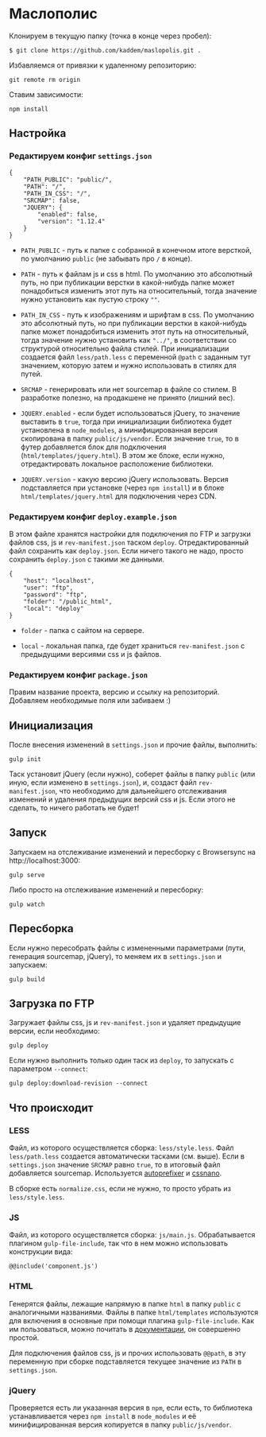 # Маслополис

Клонируем в текущую папку (точка в конце через пробел):
```
$ git clone https://github.com/kaddem/maslopolis.git .
```

Избавляемся от привязки к удаленному репозиторию:
```
git remote rm origin
```

Ставим зависимости:
```
npm install
```

## Настройка

### Редактируем конфиг `settings.json`

```
{
	"PATH_PUBLIC": "public/",
	"PATH": "/",
	"PATH_IN_CSS": "/",
	"SRCMAP": false,
	"JQUERY": {
		"enabled": false,
		"version": "1.12.4"
	}
}
```

- `PATH_PUBLIC` - путь к папке с собранной в конечном итоге версткой, по умолчанию `public` (не забывать про `/` в конце).

- `PATH` - путь к файлам js и css в html. По умолчанию это абсолютный путь, но при публикации верстки в какой-нибудь папке может понадобиться изменить этот путь на относительный, тогда значение нужно установить как пустую строку `""`.

- `PATH_IN_CSS` - путь к изображениям и шрифтам в css. По умолчанию это абсолютный путь, но при публикации верстки в какой-нибудь папке может понадобиться изменить этот путь на относительный, тогда значение нужно установить как `"../"`, в соответствии со структурой относительно файла стилей. При инициализации создается файл `less/path.less` с переменной `@path` с заданным тут значением, которую затем и нужно использовать в стилях для путей.

- `SRCMAP` - генерировать или нет sourcemap в файле со стилем. В разработке полезно, на продакшене не принято (лишний вес).

- `JQUERY.enabled` - если будет использоваться jQuery, то значение выставить в `true`, тогда при инициализации библиотека будет установлена в `node_modules`, а минифицированная версия скопирована в папку `public/js/vendor`. Если значение `true`, то в футер добавляется блок для подключения (`html/templates/jquery.html`). В этом же блоке, если нужно, отредактировать локальное расположение библиотеки.

- `JQUERY.version` - какую версию jQuery использовать. Версия подставляется при установке (через `npm install`) и в блоке `html/templates/jquery.html` для подключения через CDN.

### Редактируем конфиг `deploy.example.json`

В этом файле хранятся настройки для подключения по FTP и загрузки файлов css, js и `rev-manifest.json` таском `deploy`. Отредактированный файл сохранить как `deploy.json`. Если ничего такого не надо, просто сохранить `deploy.json` с такими же данными.

```
{
	"host": "localhost",
	"user": "ftp",
	"password": "ftp",
	"folder": "/public_html",
	"local": "deploy"
}
```

- `folder` - папка с сайтом на сервере.

- `local` - локальная папка, где будет храниться `rev-manifest.json` с предыдущими версиями css и js файлов.

### Редактируем конфиг `package.json`

Правим название проекта, версию и ссылку на репозиторий. Добавляем необходимые поля или забиваем :)

## Инициализация

После внесения изменений в `settings.json` и прочие файлы, выполнить:
```
gulp init
```

Таск установит jQuery (если нужно), соберет файлы в папку `public` (или иную, если изменено в `settings.json`), и, создаст файл `rev-manifest.json`, что необходимо для дальнейшего отслеживания изменений и удаления предыдущих версий css и js. Если этого не сделать, то ничего работать не будет!

## Запуск

Запускаем на отслеживание изменений и пересборку с Browsersync на http://localhost:3000:
```
gulp serve
```

Либо просто на отслеживание изменений и пересборку:
```
gulp watch
```

## Пересборка

Если нужно пересобрать файлы с измененными параметрами (пути, генерация sourcemap, jQuery), то меняем их в `settings.json` и запускаем:
```
gulp build
```

## Загрузка по FTP

Загружает файлы css, js и `rev-manifest.json` и удаляет предыдущие версии, если необходимо:
```
gulp deploy
```
Если нужно выполнить только один таск из `deploy`, то запускать с параметром `--connect`:
```
gulp deploy:download-revision --connect
```

## Что происходит

### LESS

Файл, из которого осуществляется сборка: `less/style.less`. Файл `less/path.less` создается автоматически тасками (см. выше). Если в `settings.json` значение `SRCMAP` равно `true`, то в итоговый файл добавляется sourcemap. Используется [autoprefixer](https://github.com/postcss/autoprefixer) и [cssnano](https://github.com/ben-eb/cssnano).

В сборке есть `normalize.css`, если не нужно, то просто убрать из `less/style.less`.

### JS

Файл, из которого осуществляется сборка: `js/main.js`. Обрабатывается плагином `gulp-file-include`, так что в нем можно использовать конструкции вида:
```
@@include('component.js')
```

### HTML

Генерятся файлы, лежащие напрямую в папке `html` в папку `public` с аналогичными названиями. Файлы в папке `html/templates` используются для включения в основные при помощи плагина `gulp-file-include`. Как им пользоваться, можно почитать в [документации](https://github.com/coderhaoxin/gulp-file-include), он совершенно простой.

Для подключения файлов css, js и прочих использовать `@@path`, в эту переменную при сборке подставляется текущее значение из `PATH` в `settings.json`.

### jQuery

Проверяется есть ли указанная версия в `npm`, если есть, то библиотека устанавливается через `npm install` в `node_modules` и её минифицированная версия копируется в папку `public/js/vendor`.

<!-- ### FTP

Простая реализация посредством [vinyl-ftp](https://github.com/morris/vinyl-ftp) банальной задачи синхронизации измененных файлов стилей и скриптов с сайтом на боевом сервере и удаление с сервера предыдущих версий этих же файлов. -->

<!-- Таск `deploy` скачивает с сервера `rev-manifest.json`, затем загружает туда новые файлы css, js и новый `rev-manifest.json`, потом удаляет предыдущие версии файлов css и js, если их названия не совпадают с текущими. Использовать на свой страх и риск.

## TODO

[Список тут >>>](https://github.com/eveness/gulp/blob/master/TODO.md)

## Особая благодарность

- Спонсору коммитов: [whatthecommit.com](http://whatthecommit.com) -->